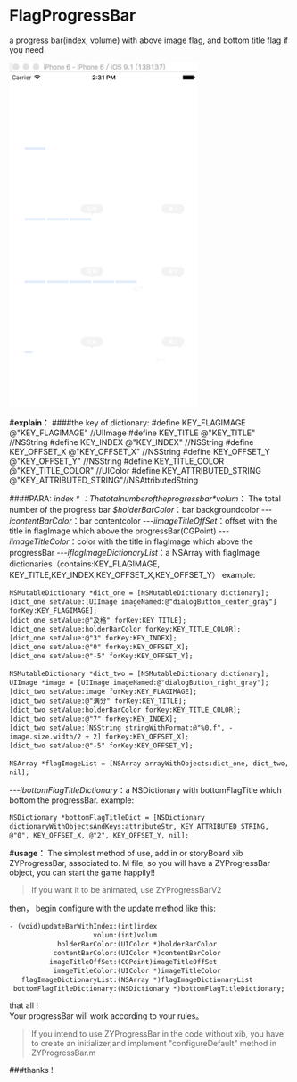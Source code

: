 # FlagProgressBar
a progress bar(index, volume) with above image flag, and bottom title flag if you need


![Alt Text](https://raw.githubusercontent.com/liuzhiyi1992/FlagProgressBar/master/FlagProgressBar/image/display_two.gif)





#**explain：**
####the key of dictionary:
\#define KEY_FLAGIMAGE       @"KEY_FLAGIMAGE"          //UIImage
\#define KEY_TITLE           @"KEY_TITLE"                			//NSString
\#define KEY_INDEX           @"KEY_INDEX"                			//NSString
\#define KEY_OFFSET_X        @"KEY_OFFSET_X"            		//NSString
\#define KEY_OFFSET_Y        @"KEY_OFFSET_Y"             	//NSString
\#define KEY_TITLE_COLOR     @"KEY_TITLE_COLOR"       //UIColor
\#define KEY_ATTRIBUTED_STRING   @"KEY_ATTRIBUTED_STRING"//NSAttributedString

####PARA:
*$index*：The total number of the progress bar
*$volum*： The total number of the progress bar
*$holderBarColor*：bar backgroundcolor
*---icontentBarColor*：bar contentcolor
*---iimageTitleOffSet*：offset with the title in flagImage which above the progressBar(CGPoint)
*---iimageTitleColor*：color with the title in flagImage which above the progressBar
*---iflagImageDictionaryList*：a NSArray with flagImage dictionaries（contains:KEY_FLAGIMAGE, KEY_TITLE,KEY_INDEX,KEY_OFFSET_X,KEY_OFFSET_Y） example:
```
NSMutableDictionary *dict_one = [NSMutableDictionary dictionary];
[dict_one setValue:[UIImage imageNamed:@"dialogButton_center_gray"] forKey:KEY_FLAGIMAGE];
[dict_one setValue:@"及格" forKey:KEY_TITLE];
[dict_one setValue:holderBarColor forKey:KEY_TITLE_COLOR];
[dict_one setValue:@"3" forKey:KEY_INDEX];
[dict_one setValue:@"0" forKey:KEY_OFFSET_X];
[dict_one setValue:@"-5" forKey:KEY_OFFSET_Y];

NSMutableDictionary *dict_two = [NSMutableDictionary dictionary];
UIImage *image = [UIImage imageNamed:@"dialogButton_right_gray"];
[dict_two setValue:image forKey:KEY_FLAGIMAGE];
[dict_two setValue:@"满分" forKey:KEY_TITLE];
[dict_two setValue:holderBarColor forKey:KEY_TITLE_COLOR];
[dict_two setValue:@"7" forKey:KEY_INDEX];
[dict_two setValue:[NSString stringWithFormat:@"%0.f", -image.size.width/2 + 2] forKey:KEY_OFFSET_X];
[dict_two setValue:@"-5" forKey:KEY_OFFSET_Y];

NSArray *flagImageList = [NSArray arrayWithObjects:dict_one, dict_two, nil];
```

*---ibottomFlagTitleDictionary*：a NSDictionary with bottomFlagTitle which bottom the progressBar. example:

```
NSDictionary *bottomFlagTitleDict = [NSDictionary dictionaryWithObjectsAndKeys:attributeStr, KEY_ATTRIBUTED_STRING, @"0", KEY_OFFSET_X, @"2", KEY_OFFSET_Y, nil];
```




#**usage：**
The simplest method of use, add in or storyBoard xib ZYProgressBar, associated to. M file, so you will have a ZYProgressBar object, you can start the game happily!!
>If you want it to be animated, use ZYProgressBarV2


then， begin configure with the update method like this:

```
- (void)updateBarWithIndex:(int)index
                     volum:(int)volum
            holderBarColor:(UIColor *)holderBarColor
           contentBarColor:(UIColor *)contentBarColor
          imageTitleOffSet:(CGPoint)imageTitleOffSet
           imageTitleColor:(UIColor *)imageTitleColor
   flagImageDictionaryList:(NSArray *)flagImageDictionaryList
 bottomFlagTitleDictionary:(NSDictionary *)bottomFlagTitleDictionary;
```

that all !  
Your progressBar will work according to your rules。
> If you intend to use ZYProgressBar in the code without xib, you have to create an initializer,and implement "configureDefault" method in ZYProgressBar.m

###thanks ! 